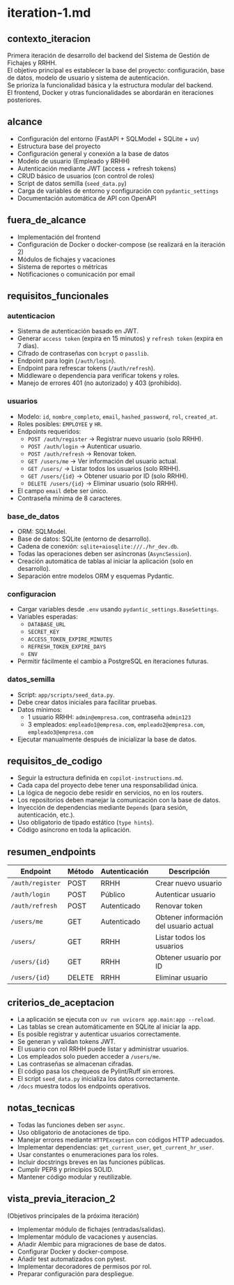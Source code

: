 # iteration-1.md

## contexto_iteracion
Primera iteración de desarrollo del backend del Sistema de Gestión de Fichajes y RRHH.  
El objetivo principal es establecer la base del proyecto: configuración, base de datos, modelo de usuario y sistema de autenticación.  
Se prioriza la funcionalidad básica y la estructura modular del backend.  
El frontend, Docker y otras funcionalidades se abordarán en iteraciones posteriores.

## alcance
- Configuración del entorno (FastAPI + SQLModel + SQLite + uv)
- Estructura base del proyecto
- Configuración general y conexión a la base de datos
- Modelo de usuario (Empleado y RRHH)
- Autenticación mediante JWT (access + refresh tokens)
- CRUD básico de usuarios (con control de roles)
- Script de datos semilla (`seed_data.py`)
- Carga de variables de entorno y configuración con `pydantic_settings`
- Documentación automática de API con OpenAPI

## fuera_de_alcance
- Implementación del frontend
- Configuración de Docker o docker-compose (se realizará en la iteración 2)
- Módulos de fichajes y vacaciones
- Sistema de reportes o métricas
- Notificaciones o comunicación por email

## requisitos_funcionales

### autenticacion
- Sistema de autenticación basado en JWT.
- Generar `access token` (expira en 15 minutos) y `refresh token` (expira en 7 días).
- Cifrado de contraseñas con `bcrypt` o `passlib`.
- Endpoint para login (`/auth/login`).
- Endpoint para refrescar tokens (`/auth/refresh`).
- Middleware o dependencia para verificar tokens y roles.
- Manejo de errores 401 (no autorizado) y 403 (prohibido).

### usuarios
- Modelo: `id`, `nombre_completo`, `email`, `hashed_password`, `rol`, `created_at`.
- Roles posibles: `EMPLOYEE` y `HR`.
- Endpoints requeridos:
  - `POST /auth/register` → Registrar nuevo usuario (solo RRHH).
  - `POST /auth/login` → Autenticar usuario.
  - `POST /auth/refresh` → Renovar token.
  - `GET /users/me` → Ver información del usuario actual.
  - `GET /users/` → Listar todos los usuarios (solo RRHH).
  - `GET /users/{id}` → Obtener usuario por ID (solo RRHH).
  - `DELETE /users/{id}` → Eliminar usuario (solo RRHH).
- El campo `email` debe ser único.
- Contraseña mínima de 8 caracteres.

### base_de_datos
- ORM: SQLModel.
- Base de datos: SQLite (entorno de desarrollo).
- Cadena de conexión: `sqlite+aiosqlite:///./hr_dev.db`.
- Todas las operaciones deben ser asíncronas (`AsyncSession`).
- Creación automática de tablas al iniciar la aplicación (solo en desarrollo).
- Separación entre modelos ORM y esquemas Pydantic.

### configuracion
- Cargar variables desde `.env` usando `pydantic_settings.BaseSettings`.
- Variables esperadas:
  - `DATABASE_URL`
  - `SECRET_KEY`
  - `ACCESS_TOKEN_EXPIRE_MINUTES`
  - `REFRESH_TOKEN_EXPIRE_DAYS`
  - `ENV`
- Permitir fácilmente el cambio a PostgreSQL en iteraciones futuras.

### datos_semilla
- Script: `app/scripts/seed_data.py`.
- Debe crear datos iniciales para facilitar pruebas.
- Datos mínimos:
  - 1 usuario RRHH: `admin@empresa.com`, contraseña `admin123`
  - 3 empleados: `empleado1@empresa.com`, `empleado2@empresa.com`, `empleado3@empresa.com`
- Ejecutar manualmente después de inicializar la base de datos.

## requisitos_de_codigo
- Seguir la estructura definida en `copilot-instructions.md`.
- Cada capa del proyecto debe tener una responsabilidad única.
- La lógica de negocio debe residir en servicios, no en los routers.
- Los repositorios deben manejar la comunicación con la base de datos.
- Inyección de dependencias mediante `Depends` (para sesión, autenticación, etc.).
- Uso obligatorio de tipado estático (`type hints`).
- Código asíncrono en toda la aplicación.

## resumen_endpoints
| Endpoint | Método | Autenticación | Descripción |
|-----------|---------|---------------|--------------|
| `/auth/register` | POST | RRHH | Crear nuevo usuario |
| `/auth/login` | POST | Público | Autenticar usuario |
| `/auth/refresh` | POST | Autenticado | Renovar token |
| `/users/me` | GET | Autenticado | Obtener información del usuario actual |
| `/users/` | GET | RRHH | Listar todos los usuarios |
| `/users/{id}` | GET | RRHH | Obtener usuario por ID |
| `/users/{id}` | DELETE | RRHH | Eliminar usuario |

## criterios_de_aceptacion
- La aplicación se ejecuta con `uv run uvicorn app.main:app --reload`.
- Las tablas se crean automáticamente en SQLite al iniciar la app.
- Es posible registrar y autenticar usuarios correctamente.
- Se generan y validan tokens JWT.
- El usuario con rol RRHH puede listar y administrar usuarios.
- Los empleados solo pueden acceder a `/users/me`.
- Las contraseñas se almacenan cifradas.
- El código pasa los chequeos de Pylint/Ruff sin errores.
- El script `seed_data.py` inicializa los datos correctamente.
- `/docs` muestra todos los endpoints operativos.

## notas_tecnicas
- Todas las funciones deben ser `async`.
- Uso obligatorio de anotaciones de tipo.
- Manejar errores mediante `HTTPException` con códigos HTTP adecuados.
- Implementar dependencias: `get_current_user`, `get_current_hr_user`.
- Usar constantes o enumeraciones para los roles.
- Incluir docstrings breves en las funciones públicas.
- Cumplir PEP8 y principios SOLID.
- Mantener código modular y reutilizable.

## vista_previa_iteracion_2
(Objetivos principales de la próxima iteración)
- Implementar módulo de fichajes (entradas/salidas).
- Implementar módulo de vacaciones y ausencias.
- Añadir Alembic para migraciones de base de datos.
- Configurar Docker y docker-compose.
- Añadir test automatizados con pytest.
- Implementar decoradores de permisos por rol.
- Preparar configuración para despliegue.
